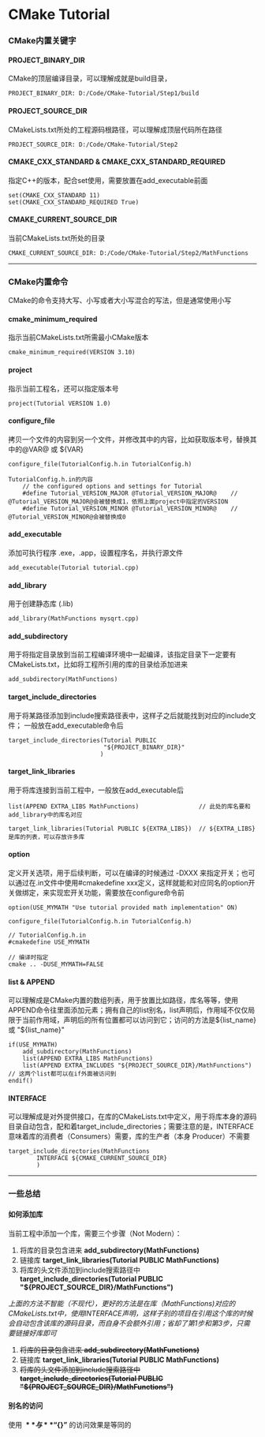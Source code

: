 # CMake Tutorial
### CMake内置关键字

#### PROJECT_BINARY_DIR

CMake的顶层编译目录，可以理解成就是build目录，

```
PROJECT_BINARY_DIR: D:/Code/CMake-Tutorial/Step1/build
```

#### PROJECT_SOURCE_DIR

CMakeLists.txt所处的工程源码根路径，可以理解成顶层代码所在路径

```
PROJECT_SOURCE_DIR: D:/Code/CMake-Tutorial/Step2
```

#### CMAKE_CXX_STANDARD & CMAKE_CXX_STANDARD_REQUIRED

指定C++的版本，配合set使用，需要放置在add_executable前面

```
set(CMAKE_CXX_STANDARD 11)
set(CMAKE_CXX_STANDARD_REQUIRED True)
```

#### CMAKE_CURRENT_SOURCE_DIR

当前CMakeLists.txt所处的目录

```
CMAKE_CURRENT_SOURCE_DIR: D:/Code/CMake-Tutorial/Step2/MathFunctions
```



------



### CMake内置命令

CMake的命令支持大写、小写或者大小写混合的写法，但是通常使用小写



#### cmake_minimum_required

指示当前CMakeLists.txt所需最小CMake版本

```
cmake_minimum_required(VERSION 3.10)
```

#### project

指示当前工程名，还可以指定版本号

```
project(Tutorial VERSION 1.0)
```

#### configure_file

拷贝一个文件的内容到另一个文件，并修改其中的内容，比如获取版本号，替换其中的@VAR@ 或 ${VAR}

```
configure_file(TutorialConfig.h.in TutorialConfig.h)

TutorialConfig.h.in的内容
    // the configured options and settings for Tutorial
    #define Tutorial_VERSION_MAJOR @Tutorial_VERSION_MAJOR@    // @Tutorial_VERSION_MAJOR@会被替换成1，依照上面project中指定的VERSION
    #define Tutorial_VERSION_MINOR @Tutorial_VERSION_MINOR@    // @Tutorial_VERSION_MINOR@会被替换成0
```

#### add_executable

添加可执行程序 .exe，.app，设置程序名，并执行源文件

```
add_executable(Tutorial tutorial.cpp)
```

#### add_library

用于创建静态库 (.lib)

```
add_library(MathFunctions mysqrt.cpp)
```

#### add_subdirectory

用于将指定目录放到当前工程编译环境中一起编译，该指定目录下一定要有CMakeLists.txt，比如将工程所引用的库的目录给添加进来

```
add_subdirectory(MathFunctions)
```

#### target_include_directories

用于将某路径添加到include搜索路径表中，这样子之后就能找到对应的include文件； 一般放在add_executable命令后

```
target_include_directories(Tutorial PUBLIC
                           "${PROJECT_BINARY_DIR}"
                          )
```

#### target_link_libraries

用于将库连接到当前工程中，一般放在add_executable后

```
list(APPEND EXTRA_LIBS MathFunctions)  				  // 此处的库名要和add_library中的库名对应

target_link_libraries(Tutorial PUBLIC ${EXTRA_LIBS})  // ${EXTRA_LIBS}是库的列表，可以存放许多库
```

#### option

定义开关选项，用于后续判断，可以在编译的时候通过 -DXXX 来指定开关；也可以通过在.in文件中使用#cmakedefine xxx定义，这样就能和对应同名的option开关做绑定，来实现宏开关功能，需要放在configure命令前

```
option(USE_MYMATH "Use tutorial provided math implementation" ON)

configure_file(TutorialConfig.h.in TutorialConfig.h)

// TutorialConfig.h.in
#cmakedefine USE_MYMATH

// 编译时指定
cmake .. -DUSE_MYMATH=FALSE
```

#### list & APPEND

可以理解成是CMake内置的数组列表，用于放置比如路径，库名等等，使用APPEND命令往里面添加元素；拥有自己的list别名，list声明后，作用域不仅仅局限于当前作用域，声明后的所有位置都可以访问到它；访问的方法是${list_name} 或 "${list_name}"

```
if(USE_MYMATH)
    add_subdirectory(MathFunctions)
    list(APPEND EXTRA_LIBS MathFunctions)
    list(APPEND EXTRA_INCLUDES "${PROJECT_SOURCE_DIR}/MathFunctions") // 这两个list都可以在if外面被访问到
endif()
```

#### INTERFACE

可以理解成是对外提供接口，在库的CMakeLists.txt中定义，用于将库本身的源码目录自动包含，配和着target_include_directories；需要注意的是，INTERFACE意味着库的消费者（Consumers）需要，库的生产者（本身 Producer）不需要

```
target_include_directories(MathFunctions
        INTERFACE ${CMAKE_CURRENT_SOURCE_DIR}
        )
```



------



### 一些总结

#### 如何添加库

当前工程中添加一个库，需要三个步骤（Not Modern）：

1. 将库的目录包含进来                                              **add_subdirectory(MathFunctions)**
2. 链接库                                                                     **target_link_libraries(Tutorial PUBLIC MathFunctions)**
3. 将库的头文件添加到include搜索路径中              **target_include_directories(Tutorial PUBLIC "${PROJECT_SOURCE_DIR}/MathFunctions")**



*上面的方法不智能（不现代），更好的方法是在库（MathFunctions)对应的CMakeLists.txt中，使用INTERFACE声明，这样子别的项目在引用这个库的时候会自动包含该库的源码目录，而自身不会额外引用；省却了第1步和第3步，只需要链接好库即可*

1. ~~将库的目录包含进来                                              **add_subdirectory(MathFunctions)**~~
2. 链接库                                                                     **target_link_libraries(Tutorial PUBLIC MathFunctions)**
3. ~~将库的头文件添加到include搜索路径中              **target_include_directories(Tutorial PUBLIC "${PROJECT_SOURCE_DIR}/MathFunctions")**~~



#### 别名的访问

使用 **${}** 与 **“${}”** 的访问效果是等同的
